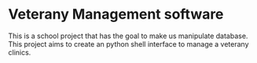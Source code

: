 # Veterany Management software

This is a school project that has the goal to make us manipulate database.
This project aims to create an python shell interface to manage a veterany clinics.